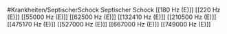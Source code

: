 #Krankheiten/SeptischerSchock
Septischer Schock
[[180 Hz (E)]]
[[220 Hz (E)]]
[[55000 Hz (E)]]
[[62500 Hz (E)]]
[[132410 Hz (E)]]
[[210500 Hz (E)]]
[[475170 Hz (E)]]
[[527000 Hz (E)]]
[[667000 Hz (E)]]
[[749000 Hz (E)]]